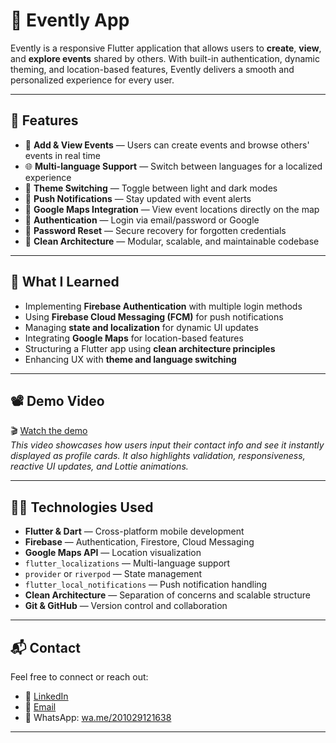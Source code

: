 # 📅 Evently App

Evently is a responsive Flutter application that allows users to **create**, **view**, and **explore events** shared by others. With built-in authentication, dynamic theming, and location-based features, Evently delivers a smooth and personalized experience for every user.

---

## 🚀 Features

- 📝 **Add & View Events** — Users can create events and browse others' events in real time  
- 🌐 **Multi-language Support** — Switch between languages for a localized experience  
- 🎨 **Theme Switching** — Toggle between light and dark modes  
- 🔔 **Push Notifications** — Stay updated with event alerts  
- 📍 **Google Maps Integration** — View event locations directly on the map  
- 🔐 **Authentication** — Login via email/password or Google  
- 🔁 **Password Reset** — Secure recovery for forgotten credentials  
- 🧱 **Clean Architecture** — Modular, scalable, and maintainable codebase  

---

## 🧠 What I Learned

- Implementing **Firebase Authentication** with multiple login methods  
- Using **Firebase Cloud Messaging (FCM)** for push notifications  
- Managing **state and localization** for dynamic UI updates  
- Integrating **Google Maps** for location-based features  
- Structuring a Flutter app using **clean architecture principles**  
- Enhancing UX with **theme and language switching**

---

## 📽️ Demo Video

🎬 [Watch the demo](https://github.com/ahmdes/evently_app/blob/development/assets/evently_app_video.mp4)  
*This video showcases how users input their contact info and see it instantly displayed as profile cards. It also highlights validation, responsiveness, reactive UI updates, and Lottie animations.*

---

## 🧑‍💻 Technologies Used

- **Flutter & Dart** — Cross-platform mobile development  
- **Firebase** — Authentication, Firestore, Cloud Messaging  
- **Google Maps API** — Location visualization  
- `flutter_localizations` — Multi-language support  
- `provider` or `riverpod` — State management  
- `flutter_local_notifications` — Push notification handling  
- **Clean Architecture** — Separation of concerns and scalable structure  
- **Git & GitHub** — Version control and collaboration  

---

## 📬 Contact

Feel free to connect or reach out:

- 💼 [LinkedIn](https://www.linkedin.com/in/ahmed-mostafa-daoud)  
- 📧 [Email](mailto:ahmed.mostafa.elshekh@gmail.com)  
- 📱 WhatsApp: [wa.me/201029121638](https://wa.me/201029121638)  

---
